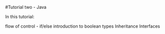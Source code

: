 #Tutorial two - Java

In this tutorial:

flow of control - if/else
introduction to boolean types
Inheritance
Interfaces



